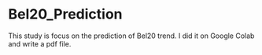 # Bel20_Prediction
This study is focus on the prediction of Bel20 trend. I did it on Google Colab and write a pdf file. 
